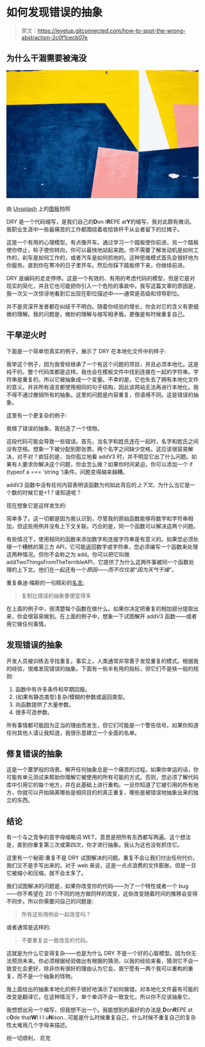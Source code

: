 # 如何发现错误的抽象

> 原文：<https://levelup.gitconnected.com/how-to-spot-the-wrong-abstraction-2c0f1cecb07e>

## 为什么干涸需要被淹没

![](img/93b91582286c3bc9624f53f61382d2df.png)

由 [Unsplash](https://unsplash.com?utm_source=medium&utm_medium=referral) 上的[图板](https://unsplash.com/@aplaceforcreation?utm_source=medium&utm_medium=referral)拍照

DRY 是一个代码缩写，是我们自己的**D**on t**R**EPE at**Y**的缩写，我对此颇有微词。我职业生涯中一些最痛苦的工作都围绕着收拾铁杆干从业者留下的烂摊子。

这是一个有用的心理模型。有点像开车。通过学习一个踏板使你前进，另一个踏板使你停止，轮子使你转向，你可以最快地站起来跑。你不需要了解发动机是如何工作的，刹车是如何工作的，或者汽车是如何抓地的。这种思维模式首先会很好地为你服务。直到你在寒冷的日子里开车。然后你踩下踏板停下来，你继续前进。

DRY 是编码的走走停停。这是一个有效的、有用的考虑代码的模型，但是它是对现实的简化，并且它也可能把你引入一个危险的事故中。我写这篇文章的原因是，我一次又一次惊讶地看到它出现在职位描述中——通常是高级和领导职位。

并不是资深开发者都在纠结干不明白。随着你经验的增长，你会对它的含义有更细微的理解。我的问题是，微妙的理解与缩写相矛盾。更像是有时候重复自己。

## 干旱逆火时

下面是一个简单但真实的例子，展示了 DRY 在本地化文件中的样子:

我举这个例子，因为我曾经继承了一个有这个问题的项目，并且必须本地化。这是纯干的。整个代码库都是这样。我也会在模板文件中找到连接在一起的字符串。字符串是重复的，所以它被抽象成一个变量。不幸的是，它也失去了拥有本地化文件的意义。并非所有语言都使用相同的句子结构，因此该网站无法再进行本地化。我不得不通过撤销所有的抽象。这里的问题是内容重复，但语境不同。这是错误的抽象。

这里有一个更复杂的例子:

我做了错误的抽象。我创造了一个怪物。

这段代码可能会导致一些错误。首先，当名字和姓氏连在一起时，名字和姓氏之间没有空格。想象一下被分配到那张票。两个名字之间缺少空格。这应该很容易解决，对不对？疯狂的是，当你孤立地看 addV3 时，并不明显它出了什么问题。如果有人要求你解决这个问题，你会怎么做？如果你时间紧迫，你可以添加一个 if (typeof a === 'string ')条件。问题变得越来越糟。

addV3 函数中没有任何内容表明该函数为何如此背后的*上下文*。为什么当它是一个数的时候它是+1？谁知道呢？

现在想象它是这样发生的:

简单多了。这一切都是因为我认识到，尽管我的原始函数能够将数字和字符串相加，但这些用例并没有上下文关联。巧合的是，同一个函数可以解决这两个问题。

有些情况下，使用相同的函数来添加数字和连接字符串是有意义的。如果您必须处理一个糟糕的第三方 API，它可能返回数字或字符串，您必须编写一个函数来处理这两种情况。但你不会称之为 add。你可以把它叫做 addTwoThingsFromTheTerribleAPI，它提供了为什么这两件事被同一个函数处理的上下文。他们在一起还有一个*原因——而不仅仅是“因为天气干燥”。*

重复桑迪·梅斯的一句精彩的[名言:](https://sandimetz.com/blog/2016/1/20/the-wrong-abstraction)

> 复制比错误的抽象要便宜得多

在上面的例子中，很清楚每个函数在做什么。如果你决定把重复的相加部分提取出来，你会很容易做到。在上面的例子中，想象一下试图解开 addV3 函数——或者用它做任何事情。

## 发现错误的抽象

开发人员被训练去寻找重复。事实上，人类通常非常善于发现重复的模式。根据我的经验，很难发现错误的抽象。下面有一些半有用的指标，但它们不是铁一般的规则:

1.  函数中有许多条件和早期回报。
2.  (如果有静态类型)复杂/模糊的参数或返回类型。
3.  向函数提供了大量参数。
4.  很多可选参数。

所有事情都可能因为正当的理由而发生，但它们可能是一个警告信号。如果你知道任何其他人请让我知道，我很乐意建立一个全面的名单。

## 修复错误的抽象

这是一个噩梦般的场景。解开任何抽象总是一个痛苦的过程。如果你幸运的话，你可能有单元测试来帮助你理解它被使用的所有可能的方式。否则，您必须了解代码库中引用它的每个地方，并在此基础上进行重构。一旦你知道了它被引用的所有地方，你就可以开始隔离哪些是相同目的的真正重复，哪些是被错误地抽象出来的独立的东西。

## 结论

有一个与之竞争的首字母缩略词 WET，意思是把所有东西都写两遍。这个想法是，直到你重复第三次或第四次，你才进行抽象。我认为这也没有抓住它。

这里有一个秘密:重复不是 DRY 试图解决的问题。重复不会让我们付出任何代价。我们又不是手写出来的。对于 web 来说，这是一点点浪费的文件膨胀，但是一旦它被缩小和压缩，就不会太多了。

我们试图解决的问题是，如果你改变你的代码——为了一个特性或者一个 bug——你不希望在 20 个不同的地方做同样的改变，这些改变随着时间的推移会变得不同步。所以你需要问自己的问题是:

> 所有这些用例会一起改变吗？

或者通常是这样的:

> 不要重复会一致改变的代码。

这就是为什么它变得复杂——也是为什么 DRY 不是一个好的心智模型。因为你无法预测未来。你必须根据经验做出有根据的猜测，以我的经验来看，猜测它不会一致变化会更好，除非你有很好的理由认为它会。我宁愿有一两个我可以重构的重复，而不是一个抽象的怪物。

我上面给出的抽象本地化的例子很好地演示了如何做错。对本地化文件最有可能的改变是翻译它。在这种情况下，单个单词不会一致变化，所以你不应该抽象它。

我想想出另一个缩写，但我想不出一个。我能想到的最好的办法是,**D**on**R**EPE at c**O**de that**W**I I I u**N**ison...可能是什么时候重复自己，什么时候不重复自己的复杂性太难用几个字母来描述。

祝一切顺利，
尼克